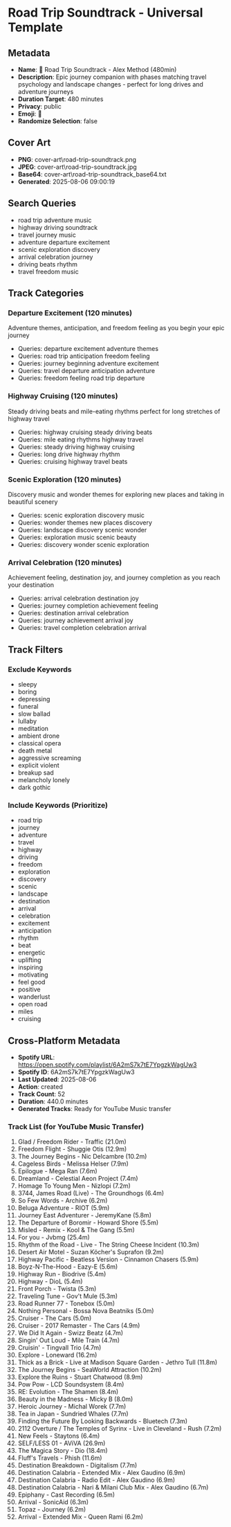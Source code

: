 # Road Trip Soundtrack - Universal Template

## Metadata

- **Name**: 🚗 Road Trip Soundtrack - Alex Method (480min)
- **Description**: Epic journey companion with phases matching travel psychology and landscape changes - perfect for long drives and adventure journeys
- **Duration Target**: 480 minutes
- **Privacy**: public
- **Emoji**: 🚗
- **Randomize Selection**: false


## Cover Art
- **PNG**: cover-art\road-trip-soundtrack.png
- **JPEG**: cover-art\road-trip-soundtrack.jpg
- **Base64**: cover-art\road-trip-soundtrack_base64.txt
- **Generated**: 2025-08-06 09:00:19

## Search Queries
- road trip adventure music
- highway driving soundtrack
- travel journey music
- adventure departure excitement
- scenic exploration discovery
- arrival celebration journey
- driving beats rhythm
- travel freedom music

## Track Categories

### Departure Excitement (120 minutes)
Adventure themes, anticipation, and freedom feeling as you begin your epic journey
- Queries: departure excitement adventure themes
- Queries: road trip anticipation freedom feeling
- Queries: journey beginning adventure excitement
- Queries: travel departure anticipation adventure
- Queries: freedom feeling road trip departure

### Highway Cruising (120 minutes)
Steady driving beats and mile-eating rhythms perfect for long stretches of highway travel
- Queries: highway cruising steady driving beats
- Queries: mile eating rhythms highway travel
- Queries: steady driving highway cruising
- Queries: long drive highway rhythm
- Queries: cruising highway travel beats

### Scenic Exploration (120 minutes)
Discovery music and wonder themes for exploring new places and taking in beautiful scenery
- Queries: scenic exploration discovery music
- Queries: wonder themes new places discovery
- Queries: landscape discovery scenic wonder
- Queries: exploration music scenic beauty
- Queries: discovery wonder scenic exploration

### Arrival Celebration (120 minutes)
Achievement feeling, destination joy, and journey completion as you reach your destination
- Queries: arrival celebration destination joy
- Queries: journey completion achievement feeling
- Queries: destination arrival celebration
- Queries: journey achievement arrival joy
- Queries: travel completion celebration arrival

## Track Filters

### Exclude Keywords
- sleepy
- boring
- depressing
- funeral
- slow ballad
- lullaby
- meditation
- ambient drone
- classical opera
- death metal
- aggressive screaming
- explicit violent
- breakup sad
- melancholy lonely
- dark gothic

### Include Keywords (Prioritize)
- road trip
- journey
- adventure
- travel
- highway
- driving
- freedom
- exploration
- discovery
- scenic
- landscape
- destination
- arrival
- celebration
- excitement
- anticipation
- rhythm
- beat
- energetic
- uplifting
- inspiring
- motivating
- feel good
- positive
- wanderlust
- open road
- miles
- cruising


## Cross-Platform Metadata
- **Spotify URL**: https://open.spotify.com/playlist/6A2mS7k7tE7YpgzkWagUw3
- **Spotify ID**: 6A2mS7k7tE7YpgzkWagUw3
- **Last Updated**: 2025-08-06
- **Action**: created
- **Track Count**: 52
- **Duration**: 440.0 minutes
- **Generated Tracks**: Ready for YouTube Music transfer

### Track List (for YouTube Music Transfer)
 1. Glad / Freedom Rider - Traffic (21.0m)
 2. Freedom Flight - Shuggie Otis (12.9m)
 3. The Journey Begins - Nic Delcambre (10.2m)
 4. Cageless Birds - Melissa Helser (7.9m)
 5. Epilogue - Mega Ran (7.6m)
 6. Dreamland - Celestial Aeon Project (7.4m)
 7. Homage To Young Men - Nizlopi (7.2m)
 8. 3744, James Road (Live) - The Groundhogs (6.4m)
 9. So Few Words - Archive (6.2m)
10. Beluga Adventure - RIOT (5.9m)
11. Journey East Adventurer - JeremyKane (5.8m)
12. The Departure of Boromir - Howard Shore (5.5m)
13. Misled - Remix - Kool & The Gang (5.5m)
14. For you - Jvbmg (25.4m)
15. Rhythm of the Road - Live - The String Cheese Incident (10.3m)
16. Desert Air Motel - Suzan Köcher's Suprafon (9.2m)
17. Highway Pacific - Beatless Version - Cinnamon Chasers (5.9m)
18. Boyz-N-The-Hood - Eazy-E (5.6m)
19. Highway Run - Biodrive (5.4m)
20. Highway - DioL (5.4m)
21. Front Porch - Twista (5.3m)
22. Traveling Tune - Gov't Mule (5.3m)
23. Road Runner 77 - Tonebox (5.0m)
24. Nothing Personal - Bossa Nova Beatniks (5.0m)
25. Cruiser - The Cars (5.0m)
26. Cruiser - 2017 Remaster - The Cars (4.9m)
27. We Did It Again - Swizz Beatz (4.7m)
28. Singin' Out Loud - Mile Train (4.7m)
29. Cruisin' - Tingvall Trio (4.7m)
30. Explore - Loneward (16.2m)
31. Thick as a Brick - Live at Madison Square Garden - Jethro Tull (11.8m)
32. The Journey Begins - SeaWorld Attraction (10.2m)
33. Explore the Ruins - Stuart Chatwood (8.9m)
34. Pow Pow - LCD Soundsystem (8.4m)
35. RE: Evolution - The Shamen (8.4m)
36. Beauty in the Madness - Micky B (8.0m)
37. Heroic Journey - Michal Worek (7.7m)
38. Tea in Japan - Sundried Whales (7.7m)
39. Finding the Future By Looking Backwards - Bluetech (7.3m)
40. 2112 Overture / The Temples of Syrinx - Live in Cleveland - Rush (7.2m)
41. New Feels - Staytons (6.4m)
42. SELF/LESS 01 - AViVA (26.9m)
43. The Magica Story - Dio (18.4m)
44. Fluff's Travels - Phish (11.6m)
45. Destination Breakdown - Digitalism (7.7m)
46. Destination Calabria - Extended Mix - Alex Gaudino (6.9m)
47. Destination Calabria - Radio Edit - Alex Gaudino (6.9m)
48. Destination Calabria - Nari & Milani Club Mix - Alex Gaudino (6.7m)
49. Epiphany - Cast Recording (6.5m)
50. Arrival - SonicAid (6.3m)
51. Topaz - Journey (6.2m)
52. Arrival - Extended Mix - Queen Rami (6.2m)
